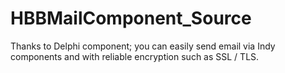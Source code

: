 # HBBMailComponent_Source
 Thanks to Delphi component; you can easily send email via Indy components and with reliable encryption such as SSL / TLS.
